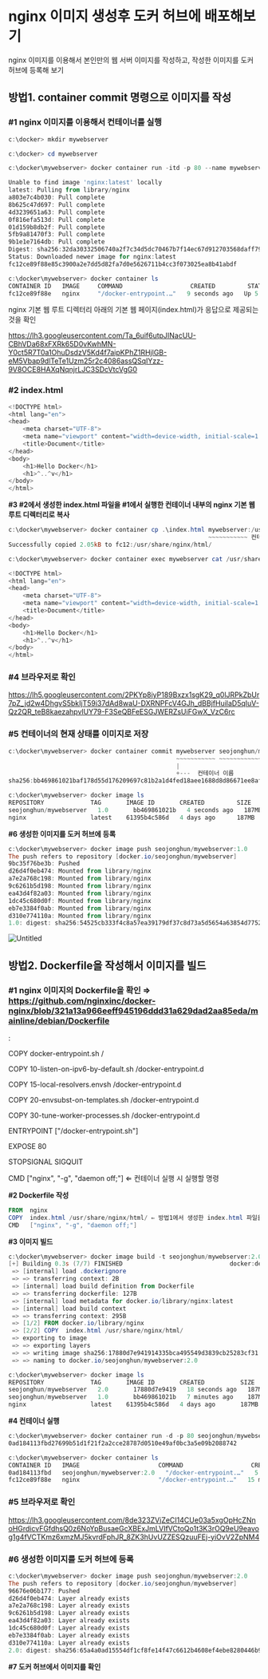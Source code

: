 # nginx 이미지 생성후 도커 허브에 배포해보기

nginx 이미지를 이용해서 본인만의 웹 서버 이미지를 작성하고, 작성한 이미지를 도커 허브에 등록해 보기

## **방법1. container commit 명령으로 이미지를 작성**

### **#1 nginx 이미지를 이용해서 컨테이너를 실행**

```powershell
c:\docker> mkdir mywebserver
```

```powershell
c:\docker> cd mywebserver
```

```powershell
c:\docker\mywebserver> docker container run -itd -p 80 --name mywebserver nginx
```

```powershell
Unable to find image 'nginx:latest' locally
latest: Pulling from library/nginx
a803e7c4b030: Pull complete
8b625c47d697: Pull complete
4d3239651a63: Pull complete
0f816efa513d: Pull complete
01d159b8db2f: Pull complete
5fb9a81470f3: Pull complete
9b1e1e7164db: Pull complete
Digest: sha256:32da30332506740a2f7c34d5dc70467b7f14ec67d912703568daff790ab3f755
Status: Downloaded newer image for nginx:latest
fc12ce89f88e85c3900a2e7dd5d82fa7d0e5626711b4cc3f073025ea8b41abdf
```

```powershell
c:\docker\mywebserver> docker container ls
CONTAINER ID   IMAGE     COMMAND                   CREATED         STATUS         PORTS                   NAMES
fc12ce89f88e   nginx     "/docker-entrypoint.…"   9 seconds ago   Up 5 seconds   0.0.0.0:53918->80/tcp   mywebserver
```

nginx 기본 웹 루트 디렉터리 아래의 기본 웹 페이지(index.html)가 응답으로 제공되는 것을 확인

https://lh3.googleusercontent.com/Ta_6uif6utpJINacUU-CBhVDa68xFXRk65D0vKwhMN-Y0ct5R7T0a1OhuDsdzV5Kd4f7aipKPhZ1RHjlGB-eM5Vbap9dlTeTe1Uzm25r2c4086assQSqIYzz-9V8OCE8HAXqNqnjrLJC3SDcVtcVgG0

### **#2 index.html**

```powershell
<!DOCTYPE html>
<html lang="en">
<head>
    <meta charset="UTF-8">
    <meta name="viewport" content="width=device-width, initial-scale=1.0">
    <title>Document</title>
</head>
<body>
    <h1>Hello Docker</h1>
    <h1>^..^v</h1>
</body>
</html>
```

****#3 #2에서 생성한 index.html 파일을 #1에서 실행한 컨테이너 내부의 nginx 기본 웹 루트 디렉터리로 복사****

```powershell
c:\docker\mywebserver> docker container cp .\index.html mywebserver:/usr/share/nginx/html/
                                                        ~~~~~~~~~~~ 컨테이너 이름 
Successfully copied 2.05kB to fc12:/usr/share/nginx/html/
```

```powershell
c:\docker\mywebserver> docker container exec mywebserver cat /usr/share/nginx/html/index.htm

<!DOCTYPE html>
<html lang="en">
<head>
    <meta charset="UTF-8">
    <meta name="viewport" content="width=device-width, initial-scale=1.0">
    <title>Document</title>
</head>
<body>
    <h1>Hello Docker</h1>
    <h1>^..^v</h1>
</body>
</html>
```

### **#4 브라우저로 확인**

https://lh5.googleusercontent.com/2PKYp8iyP189Bxzx1sgK29_q0lJRPkZbUr7pZ_jd2w4DhgvS5bkIjT59i37dAd8waU-DXRNPFcV4GJh_dBBjfHuilaD5qIuV-Qz2QR_teB8kaezahpvlUY79-F3SeQBFeESGJWERZsUiFGwX_VzC6rc

### **#5 컨테이너의 현재 상태를 이미지로 저장**

```powershell
c:\docker\mywebserver> docker container commit mywebserver seojonghun/mywebserver:1.0
                                               ~~~~~~~~~~~ ~~~~~~~~~~~~~~~~~~~~~~~~
                                               |                            |
                                               +---  컨테이너 이름          +--- 이미지 이름
sha256:bb469861021baf178d55d176209697c81b2a1d4fed18aee1688d8d86671ee8af
```

```powershell
c:\docker\mywebserver> docker image ls
REPOSITORY             TAG       IMAGE ID       CREATED         SIZE
seojonghun/mywebserver   1.0       bb469861021b   4 seconds ago   187MB
nginx                  latest    61395b4c586d   4 days ago      187MB
```

****#6 생성한 이미지를 도커 허브에 등록****

```powershell
c:\docker\mywebserver> docker image push seojonghun/mywebserver:1.0
The push refers to repository [docker.io/seojonghun/mywebserver]
9bc35f76be3b: Pushed
d26d4f0eb474: Mounted from library/nginx
a7e2a768c198: Mounted from library/nginx
9c6261b5d198: Mounted from library/nginx
ea43d4f82a03: Mounted from library/nginx
1dc45c680d0f: Mounted from library/nginx
eb7e3384f0ab: Mounted from library/nginx
d310e774110a: Mounted from library/nginx
1.0: digest: sha256:54525cb333f4c8a57ea39179df37c8d73a5d5654a63854d77526dc3541d192b9 size: 1986
```

![Untitled](https://prod-files-secure.s3.us-west-2.amazonaws.com/1b8cc88d-9972-478f-9c35-51d6c2e63848/ffe5db93-099a-4070-8d38-7e2894a93d87/Untitled.png)

## **방법2. Dockerfile을 작성해서 이미지를 빌드**

### **#1 nginx 이미지의 Dockerfile을 확인 ⇒ https://github.com/nginxinc/docker-nginx/blob/321a13a966eeff945196ddd31a629dad2aa85eda/mainline/debian/Dockerfile**

:

COPY docker-entrypoint.sh /

COPY 10-listen-on-ipv6-by-default.sh /docker-entrypoint.d

COPY 15-local-resolvers.envsh /docker-entrypoint.d

COPY 20-envsubst-on-templates.sh /docker-entrypoint.d

COPY 30-tune-worker-processes.sh /docker-entrypoint.d

ENTRYPOINT ["/docker-entrypoint.sh"]

EXPOSE 80

STOPSIGNAL SIGQUIT

CMD ["nginx", "-g", "daemon off;"]			⇐ 컨테이너 실행 시 실행할 명령

****#2 Dockerfile 작성****

```powershell
FROM  nginx
COPY  index.html /usr/share/nginx/html/	⇐ 방법1에서 생성한 index.html 파일을 컨테이너 내부로 복사
CMD   ["nginx", "-g", "daemon off;"]
```

****#3 이미지 빌드****

```powershell
c:\docker\mywebserver> docker image build -t seojonghun/mywebserver:2.0 .
[+] Building 0.3s (7/7) FINISHED                              docker:default
 => [internal] load .dockerignore                                       0.0s
 => => transferring context: 2B                                         0.0s
 => [internal] load build definition from Dockerfile                    0.0s
 => => transferring dockerfile: 127B                                    0.0s
 => [internal] load metadata for docker.io/library/nginx:latest         0.0s
 => [internal] load build context                                       0.1s
 => => transferring context: 295B                                       0.0s
 => [1/2] FROM docker.io/library/nginx                                  0.1s
 => [2/2] COPY  index.html /usr/share/nginx/html/                       0.0s
 => exporting to image                                                  0.0s
 => => exporting layers                                                 0.0s
 => => writing image sha256:17880d7e941914335bca495549d3839cb25283cf31  0.0s
 => => naming to docker.io/seojonghun/mywebserver:2.0                     0.0s
```

```powershell
c:\docker\mywebserver> docker image ls
REPOSITORY             TAG       IMAGE ID       CREATED          SIZE
seojonghun/mywebserver   2.0       17880d7e9419   18 seconds ago   187MB
seojonghun/mywebserver   1.0       bb469861021b   7 minutes ago    187MB
nginx                  latest    61395b4c586d   4 days ago       187MB
```

****#4 컨테이너 실행****

```powershell
c:\docker\mywebserver> docker container run -d -p 80 seojonghun/mywebserver:2.0
0ad184113fbd27699b51d1f21f2a2cce28787d0510e49af0bc3a5e09b2088742
```

```powershell
c:\docker\mywebserver> docker container ls
CONTAINER ID   IMAGE                      COMMAND                   CREATED          STATUS          PORTS                   NAMES
0ad184113fbd   seojonghun/mywebserver:2.0   "/docker-entrypoint.…"   5 seconds ago    Up 4 seconds    0.0.0.0:54051->80/tcp   wizardly_mirzakhani
fc12ce89f88e   nginx                      "/docker-entrypoint.…"   15 minutes ago   Up 15 minutes   0.0.0.0:53918->80/tcp   mywebserver
```

### **#5 브라우저로 확인**

https://lh3.googleusercontent.com/8de323ZVjZeCI14CUe03a5xgOpHcZNnoHGrdicvFGfdhsQ0z6NoYpBusaeGcXBExJmLVIfVCtoQo1t3K3rOQ9eU9eavog1g4fVCTKmz6xmzMJ5kvrdFphJR_8ZK3hUvUZZESQzuuFEj-yiOvV2ZpNM4

### **#6 생성한 이미지를 도커 허브에 등록**

```powershell
c:\docker\mywebserver> docker image push seojonghun/mywebserver:2.0
The push refers to repository [docker.io/seojonghun/mywebserver]
96676e06b177: Pushed
d26d4f0eb474: Layer already exists
a7e2a768c198: Layer already exists
9c6261b5d198: Layer already exists
ea43d4f82a03: Layer already exists
1dc45c680d0f: Layer already exists
eb7e3384f0ab: Layer already exists
d310e774110a: Layer already exists
2.0: digest: sha256:65a4a0ad15554df1cf8fe14f47c6612b4608ef4ebe8280446b9b1978cb14f366 size: 1985
```

****#7 도커 허브에서 이미지를 확인****